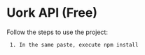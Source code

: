 # Uork API (Free)
Follow the steps to use the project:
```
 1. In the same paste, execute npm install

```
